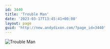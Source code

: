 ```yaml
---
id: 3440
title: 'Trouble Man'
date: '2023-03-17T13:45:41+00:00'
layout: page
guid: 'http://new.andydixon.com/?page_id=3440'
---
```


![Trouble Man](https://i0.wp.com/assets.g8x2.ldn.idrivee2-23.com/posters/Trouble%20Man%2001.jpg?w=1200&ssl=1 "Trouble Man")